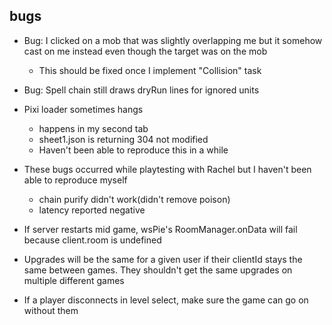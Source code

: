 ## bugs
- Bug: I clicked on a mob that was slightly overlapping me but it somehow cast on me instead even though the target was on the mob
  - This should be fixed once I implement "Collision" task
- Bug: Spell chain still draws dryRun lines for ignored units
- Pixi loader sometimes hangs
  - happens in my second tab
  - sheet1.json is returning 304 not modified
  - Haven't been able to reproduce this in a while

- These bugs occurred while playtesting with Rachel but I haven't been able to reproduce myself
  - chain purify didn't work(didn't remove poison)
  - latency reported negative
- If server restarts mid game, wsPie's RoomManager.onData will fail because client.room is undefined
- Upgrades will be the same for a given user if their clientId stays the same between games.  They shouldn't get the same upgrades on multiple different games
- If a player disconnects in level select, make sure the game can go on without them